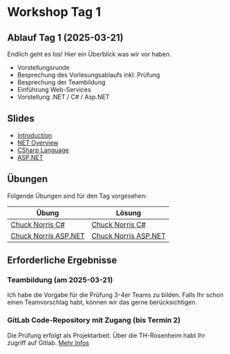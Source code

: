 # Workshop Tag 1

## Ablauf Tag 1 (2025-03-21)

Endlich geht es los! Hier ein Überblick was wir vor haben.

- Vorstellungsrunde
- Besprechung des Vorlesungsablaufs inkl. Prüfung
- Besprechung der Teambildung
- Einführung Web-Services
- Vorstellung .NET / C# / Asp.NET

## Slides

- [Introduction](../../slides/Introduction.pdf)
- [NET Overview](../../slides/NET%20Overview.pdf)
- [CSharp Language](../../slides/CSharp%20Language.pdf)
- [ASP.NET](../../slides/Web%20Services%20mit%20ASP.NET.pdf)

## Übungen

Folgende Übungen sind für den Tag vorgesehen:

| Übung                                                                                               | Lösung                                                                                              |
| --------------------------------------------------------------------------------------------------- | --------------------------------------------------------------------------------------------------- |
| [Chuck Norris C#](../../modules/01%20csharp/exercises/ConsoleChuckNorrisService/)                   | [Chuck Norris C#](../../modules/01%20csharp/solutions/ConsoleChuckNorrisService/)                   |
| [Chuck Norris ASP.NET](../../modules/02%20aspnet_basics/exercises/01_AspNetCoreChuckNorrisService/) | [Chuck Norris ASP.NET](../../modules/02%20aspnet_basics/solutions/01_AspNetCoreChuckNorrisService/) |

## Erforderliche Ergebnisse

### Teambildung (am 2025-03-21)

Ich habe die Vorgabe für die Prüfung 3-4er Teams zu bilden. Falls Ihr schon einen Teamvorschlag habt, können wir das gerne berücksichtigen.

### GitLab Code-Repository mit Zugang (bis Termin 2)

Die Prüfung erfolgt als Projektarbeit. Über die TH-Rosenheim habt Ihr zugriff auf Gitlab. [Mehr Infos](../../00_prerequisites/setup_instructions.md)
